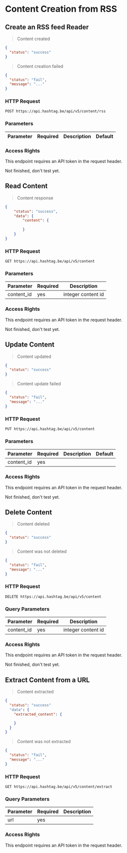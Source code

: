 # Content Creation from RSS

## Create an RSS feed Reader

> Content created

```json
{
  "status": "success"
}
```

> Content creation failed

```json
{
  "status": "fail",
  "message": "..."
}
```

### HTTP Request

`POST https://api.hashtag.be/api/v5/content/rss`

### Parameters

Parameter | Required | Description | Default
--------- | -------- | ----------- | -------

### Access Rights

This endpoint requires an API token in the request header.

<aside class="notice">
Not finished, don't test yet.
</aside>




## Read Content

> Content response

```json
{
    "status": "success",
    "data": {
        "content": {
            
        }
    }
}
```

### HTTP Request

`GET https://api.hashtag.be/api/v5/content`

### Parameters

Parameter | Required | Description
--------- | -------- | -----------
content_id | yes | integer content id

### Access Rights

This endpoint requires an API token in the request header.

<aside class="notice">
Not finished, don't test yet.
</aside>



## Update Content

> Content updated

```json
{
  "status": "success"
}
```

> Content update failed

```json
{
  "status": "fail",
  "message": "..."
}
```

### HTTP Request

`PUT https://api.hashtag.be/api/v5/content`

### Parameters

Parameter | Required | Description | Default
--------- | -------- | ----------- | -------
content_id | yes | |

### Access Rights

This endpoint requires an API token in the request header.

<aside class="notice">
Not finished, don't test yet.
</aside>




## Delete Content

> Content deleted

```json
{
  "status": "success"
}
```

> Content was not deleted

```json
{
  "status": "fail",
  "message": "..."
}
```

### HTTP Request

`DELETE https://api.hashtag.be/api/v5/content`

### Query Parameters

Parameter | Required | Description
--------- | -------- | -----------
content_id | yes | integer content id

### Access Rights

This endpoint requires an API token in the request header.

<aside class="notice">
Not finished, don't test yet.
</aside>




## Extract Content from a URL

> Content extracted

```json
{
  "status": "success"
  "data": {
    "extracted_content": {

    }
  }
}
```

> Content was not extracted

```json
{
  "status": "fail",
  "message": "..."
}
```

### HTTP Request

`GET https://api.hashtag.be/api/v5/content/extract`

### Query Parameters

Parameter | Required | Description
--------- | -------- | -----------
url | yes | 

### Access Rights

This endpoint requires an API token in the request header.
